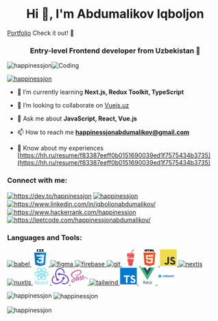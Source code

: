 <h1 align="center">Hi 👋, I'm Abdumalikov Iqboljon</h1>
<a href="https://happinessjon-portfolio.netlify.app/">Portfolio</a> Check it out! 🙂
<h3 align="center">Entry-level Frontend developer from Uzbekistan 🤗</h3>
<img align="right" alt="Coding" width="400" src="https://cdn.dribbble.com/users/1282416/screenshots/2859710/media/b5dd6845c173e993240fafb24675e746.gif" />

<p align="left"> <img src="https://komarev.com/ghpvc/?username=happinessjon&label=Profile%20views&color=0e75b6&style=flat" alt="happinessjon" /> </p>

<p align="left"> <a href="https://twitter.com/happinessjon" target="blank"><img src="https://img.shields.io/twitter/follow/happinessjon?logo=twitter&style=for-the-badge" alt="happinessjon" /></a> </p>

- 🌱 I’m currently learning **Next.js, Redux Toolkit, TypeScript**

- 👯 I’m looking to collaborate on [Vuejs.uz](https://github.com/Zikoi5/docs-uz)

- 💬 Ask me about **JavaScript, React, Vue.js**

- 📫 How to reach me **happinessjonabdumalikov@gmail.com**

- 📄 Know about my experiences [https://hh.ru/resume/f83387eeff0b0151690039ed1f7575434b3735](https://hh.ru/resume/f83387eeff0b0151690039ed1f7575434b3735)

<h3 align="left">Connect with me:</h3>
<p align="left">
<a href="https://dev.to/https://dev.to/happinessjon" target="blank"><img align="center" src="https://raw.githubusercontent.com/rahuldkjain/github-profile-readme-generator/master/src/images/icons/Social/devto.svg" alt="https://dev.to/happinessjon" height="30" width="40" /></a>
<a href="https://twitter.com/happinessjon" target="blank"><img align="center" src="https://raw.githubusercontent.com/rahuldkjain/github-profile-readme-generator/master/src/images/icons/Social/twitter.svg" alt="happinessjon" height="30" width="40" /></a>
<a href="https://linkedin.com/in/https://www.linkedin.com/in/iqboljonabdumalikov/" target="blank"><img align="center" src="https://raw.githubusercontent.com/rahuldkjain/github-profile-readme-generator/master/src/images/icons/Social/linked-in-alt.svg" alt="https://www.linkedin.com/in/iqboljonabdumalikov/" height="30" width="40" /></a>
<a href="https://www.hackerrank.com/https://www.hackerrank.com/happinessjon" target="blank"><img align="center" src="https://raw.githubusercontent.com/rahuldkjain/github-profile-readme-generator/master/src/images/icons/Social/hackerrank.svg" alt="https://www.hackerrank.com/happinessjon" height="30" width="40" /></a>
<a href="https://www.leetcode.com/https://leetcode.com/happinessjonabdumalikov/" target="blank"><img align="center" src="https://raw.githubusercontent.com/rahuldkjain/github-profile-readme-generator/master/src/images/icons/Social/leet-code.svg" alt="https://leetcode.com/happinessjonabdumalikov/" height="30" width="40" /></a>
</p>

<h3 align="left">Languages and Tools:</h3>
<p align="left"> <a href="https://babeljs.io/" target="_blank" rel="noreferrer"> <img src="https://www.vectorlogo.zone/logos/babeljs/babeljs-icon.svg" alt="babel" width="40" height="40"/> </a> <a href="https://www.w3schools.com/css/" target="_blank" rel="noreferrer"> <img src="https://raw.githubusercontent.com/devicons/devicon/master/icons/css3/css3-original-wordmark.svg" alt="css3" width="40" height="40"/> </a> <a href="https://www.figma.com/" target="_blank" rel="noreferrer"> <img src="https://www.vectorlogo.zone/logos/figma/figma-icon.svg" alt="figma" width="40" height="40"/> </a> <a href="https://firebase.google.com/" target="_blank" rel="noreferrer"> <img src="https://www.vectorlogo.zone/logos/firebase/firebase-icon.svg" alt="firebase" width="40" height="40"/> </a> <a href="https://git-scm.com/" target="_blank" rel="noreferrer"> <img src="https://www.vectorlogo.zone/logos/git-scm/git-scm-icon.svg" alt="git" width="40" height="40"/> </a> <a href="https://gulpjs.com" target="_blank" rel="noreferrer"> <img src="https://raw.githubusercontent.com/devicons/devicon/master/icons/gulp/gulp-plain.svg" alt="gulp" width="40" height="40"/> </a> <a href="https://www.w3.org/html/" target="_blank" rel="noreferrer"> <img src="https://raw.githubusercontent.com/devicons/devicon/master/icons/html5/html5-original-wordmark.svg" alt="html5" width="40" height="40"/> </a> <a href="https://developer.mozilla.org/en-US/docs/Web/JavaScript" target="_blank" rel="noreferrer"> <img src="https://raw.githubusercontent.com/devicons/devicon/master/icons/javascript/javascript-original.svg" alt="javascript" width="40" height="40"/> </a> <a href="https://nextjs.org/" target="_blank" rel="noreferrer"> <img src="https://cdn.worldvectorlogo.com/logos/nextjs-2.svg" alt="nextjs" width="40" height="40"/> </a> <a href="https://nuxtjs.org/" target="_blank" rel="noreferrer"> <img src="https://www.vectorlogo.zone/logos/nuxtjs/nuxtjs-icon.svg" alt="nuxtjs" width="40" height="40"/> </a> <a href="https://reactjs.org/" target="_blank" rel="noreferrer"> <img src="https://raw.githubusercontent.com/devicons/devicon/master/icons/react/react-original-wordmark.svg" alt="react" width="40" height="40"/> </a> <a href="https://redux.js.org" target="_blank" rel="noreferrer"> <img src="https://raw.githubusercontent.com/devicons/devicon/master/icons/redux/redux-original.svg" alt="redux" width="40" height="40"/> </a> <a href="https://sass-lang.com" target="_blank" rel="noreferrer"> <img src="https://raw.githubusercontent.com/devicons/devicon/master/icons/sass/sass-original.svg" alt="sass" width="40" height="40"/> </a> <a href="https://tailwindcss.com/" target="_blank" rel="noreferrer"> <img src="https://www.vectorlogo.zone/logos/tailwindcss/tailwindcss-icon.svg" alt="tailwind" width="40" height="40"/> </a> <a href="https://www.typescriptlang.org/" target="_blank" rel="noreferrer"> <img src="https://raw.githubusercontent.com/devicons/devicon/master/icons/typescript/typescript-original.svg" alt="typescript" width="40" height="40"/> </a> <a href="https://vuejs.org/" target="_blank" rel="noreferrer"> <img src="https://raw.githubusercontent.com/devicons/devicon/master/icons/vuejs/vuejs-original-wordmark.svg" alt="vuejs" width="40" height="40"/> </a> <a href="https://webpack.js.org" target="_blank" rel="noreferrer"> <img src="https://raw.githubusercontent.com/devicons/devicon/d00d0969292a6569d45b06d3f350f463a0107b0d/icons/webpack/webpack-original-wordmark.svg" alt="webpack" width="40" height="40"/> </a> </p>

<p><img align="left" src="https://github-readme-stats.vercel.app/api/top-langs?username=happinessjon&show_icons=true&locale=en&layout=compact" alt="happinessjon" /></p>

<p>&nbsp;<img align="center" src="https://github-readme-stats.vercel.app/api?username=happinessjon&show_icons=true&locale=en" alt="happinessjon" /></p>

<p><img align="center" src="https://github-readme-streak-stats.herokuapp.com/?user=happinessjon&" alt="happinessjon" /></p>

